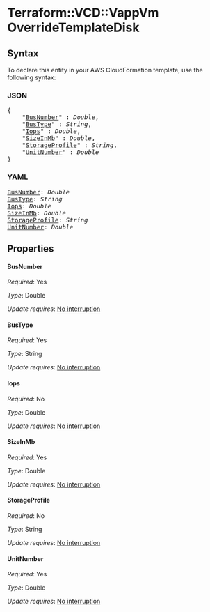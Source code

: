 # Terraform::VCD::VappVm OverrideTemplateDisk

## Syntax

To declare this entity in your AWS CloudFormation template, use the following syntax:

### JSON

<pre>
{
    "<a href="#busnumber" title="BusNumber">BusNumber</a>" : <i>Double</i>,
    "<a href="#bustype" title="BusType">BusType</a>" : <i>String</i>,
    "<a href="#iops" title="Iops">Iops</a>" : <i>Double</i>,
    "<a href="#sizeinmb" title="SizeInMb">SizeInMb</a>" : <i>Double</i>,
    "<a href="#storageprofile" title="StorageProfile">StorageProfile</a>" : <i>String</i>,
    "<a href="#unitnumber" title="UnitNumber">UnitNumber</a>" : <i>Double</i>
}
</pre>

### YAML

<pre>
<a href="#busnumber" title="BusNumber">BusNumber</a>: <i>Double</i>
<a href="#bustype" title="BusType">BusType</a>: <i>String</i>
<a href="#iops" title="Iops">Iops</a>: <i>Double</i>
<a href="#sizeinmb" title="SizeInMb">SizeInMb</a>: <i>Double</i>
<a href="#storageprofile" title="StorageProfile">StorageProfile</a>: <i>String</i>
<a href="#unitnumber" title="UnitNumber">UnitNumber</a>: <i>Double</i>
</pre>

## Properties

#### BusNumber

_Required_: Yes

_Type_: Double

_Update requires_: [No interruption](https://docs.aws.amazon.com/AWSCloudFormation/latest/UserGuide/using-cfn-updating-stacks-update-behaviors.html#update-no-interrupt)

#### BusType

_Required_: Yes

_Type_: String

_Update requires_: [No interruption](https://docs.aws.amazon.com/AWSCloudFormation/latest/UserGuide/using-cfn-updating-stacks-update-behaviors.html#update-no-interrupt)

#### Iops

_Required_: No

_Type_: Double

_Update requires_: [No interruption](https://docs.aws.amazon.com/AWSCloudFormation/latest/UserGuide/using-cfn-updating-stacks-update-behaviors.html#update-no-interrupt)

#### SizeInMb

_Required_: Yes

_Type_: Double

_Update requires_: [No interruption](https://docs.aws.amazon.com/AWSCloudFormation/latest/UserGuide/using-cfn-updating-stacks-update-behaviors.html#update-no-interrupt)

#### StorageProfile

_Required_: No

_Type_: String

_Update requires_: [No interruption](https://docs.aws.amazon.com/AWSCloudFormation/latest/UserGuide/using-cfn-updating-stacks-update-behaviors.html#update-no-interrupt)

#### UnitNumber

_Required_: Yes

_Type_: Double

_Update requires_: [No interruption](https://docs.aws.amazon.com/AWSCloudFormation/latest/UserGuide/using-cfn-updating-stacks-update-behaviors.html#update-no-interrupt)


